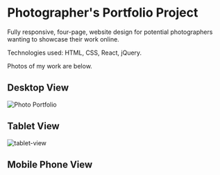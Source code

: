 # Photographer's Portfolio Project


Fully responsive, four-page, website design for potential photographers wanting to showcase their work online. 

Technologies used: HTML, CSS, React, jQuery.


Photos of my work are below. 

## Desktop View
![Photo Portfolio](https://user-images.githubusercontent.com/98010825/151342092-4691004e-f276-4daa-8955-3760fcaac143.png)


## Tablet View
![tablet-view](https://user-images.githubusercontent.com/98010825/151344629-9d2dff4c-2a85-459b-b957-28dc31e574d8.png)



## Mobile Phone View
